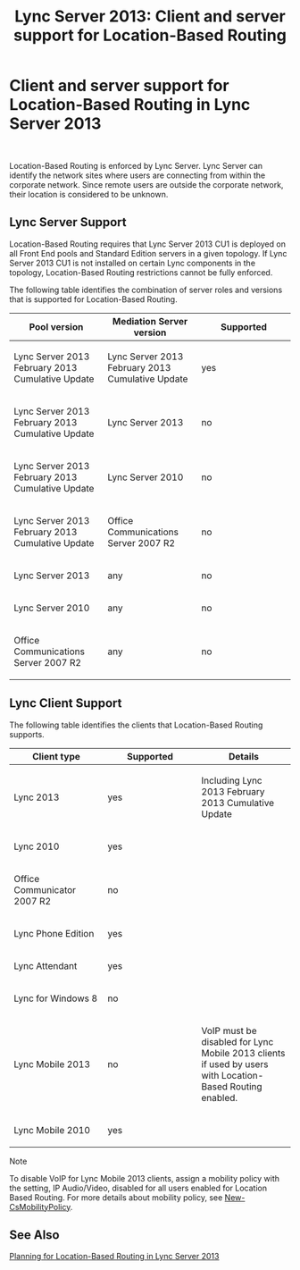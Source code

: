 ﻿---
title: 'Lync Server 2013: Client and server support for Location-Based Routing'
TOCTitle: Client and server support for Location-Based Routing
ms:assetid: 26c2ca3d-026d-4dd7-94fa-15ebb4406953
ms:mtpsurl: https://technet.microsoft.com/en-us/library/JJ994024(v=OCS.15)
ms:contentKeyID: 51803933
ms.date: 07/23/2014
mtps_version: v=OCS.15
---

# Client and server support for Location-Based Routing in Lync Server 2013

 


Location-Based Routing is enforced by Lync Server. Lync Server can identify the network sites where users are connecting from within the corporate network. Since remote users are outside the corporate network, their location is considered to be unknown.

## Lync Server Support

Location-Based Routing requires that Lync Server 2013 CU1 is deployed on all Front End pools and Standard Edition servers in a given topology. If Lync Server 2013 CU1 is not installed on certain Lync components in the topology, Location-Based Routing restrictions cannot be fully enforced.

The following table identifies the combination of server roles and versions that is supported for Location-Based Routing.


<table>
<colgroup>
<col style="width: 33%" />
<col style="width: 33%" />
<col style="width: 33%" />
</colgroup>
<thead>
<tr class="header">
<th>Pool version</th>
<th>Mediation Server version</th>
<th>Supported</th>
</tr>
</thead>
<tbody>
<tr class="odd">
<td><p>Lync Server 2013 February 2013 Cumulative Update</p></td>
<td><p>Lync Server 2013 February 2013 Cumulative Update</p></td>
<td><p>yes</p></td>
</tr>
<tr class="even">
<td><p>Lync Server 2013 February 2013 Cumulative Update</p></td>
<td><p>Lync Server 2013</p></td>
<td><p>no</p></td>
</tr>
<tr class="odd">
<td><p>Lync Server 2013 February 2013 Cumulative Update</p></td>
<td><p>Lync Server 2010</p></td>
<td><p>no</p></td>
</tr>
<tr class="even">
<td><p>Lync Server 2013 February 2013 Cumulative Update</p></td>
<td><p>Office Communications Server 2007 R2</p></td>
<td><p>no</p></td>
</tr>
<tr class="odd">
<td><p>Lync Server 2013</p></td>
<td><p>any</p></td>
<td><p>no</p></td>
</tr>
<tr class="even">
<td><p>Lync Server 2010</p></td>
<td><p>any</p></td>
<td><p>no</p></td>
</tr>
<tr class="odd">
<td><p>Office Communications Server 2007 R2</p></td>
<td><p>any</p></td>
<td><p>no</p></td>
</tr>
</tbody>
</table>


## Lync Client Support

The following table identifies the clients that Location-Based Routing supports.


<table>
<colgroup>
<col style="width: 33%" />
<col style="width: 33%" />
<col style="width: 33%" />
</colgroup>
<thead>
<tr class="header">
<th>Client type</th>
<th>Supported</th>
<th>Details</th>
</tr>
</thead>
<tbody>
<tr class="odd">
<td><p>Lync 2013</p></td>
<td><p>yes</p></td>
<td><p>Including Lync 2013 February 2013 Cumulative Update</p></td>
</tr>
<tr class="even">
<td><p>Lync 2010</p></td>
<td><p>yes</p></td>
<td> </td>
</tr>
<tr class="odd">
<td><p>Office Communicator 2007 R2</p></td>
<td><p>no</p></td>
<td> </td>
</tr>
<tr class="even">
<td><p>Lync Phone Edition</p></td>
<td><p>yes</p></td>
<td> </td>
</tr>
<tr class="odd">
<td><p>Lync Attendant</p></td>
<td><p>yes</p></td>
<td> </td>
</tr>
<tr class="even">
<td><p>Lync for Windows 8</p></td>
<td><p>no</p></td>
<td> </td>
</tr>
<tr class="odd">
<td><p>Lync Mobile 2013</p></td>
<td><p>no</p></td>
<td><p>VoIP must be disabled for Lync Mobile 2013 clients if used by users with Location-Based Routing enabled.</p></td>
</tr>
<tr class="even">
<td><p>Lync Mobile 2010</p></td>
<td><p>yes</p></td>
<td> </td>
</tr>
</tbody>
</table>

  


> [!NOTE]
> To disable VoIP for Lync Mobile 2013 clients, assign a mobility policy with the setting, IP Audio/Video, disabled for all users enabled for Location Based Routing. For more details about mobility policy, see <A href="https://technet.microsoft.com/en-us/library/hh689987(v=ocs.15)">New-CsMobilityPolicy</A>.



## See Also


[Planning for Location-Based Routing in Lync Server 2013](lync-server-2013-planning-for-location-based-routing.md)

